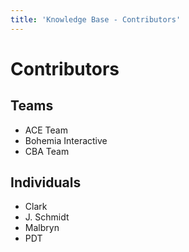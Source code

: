 ```yaml
---
title: 'Knowledge Base - Contributors'
---
```


# Contributors

## Teams
* ACE Team
* Bohemia Interactive
* CBA Team

## Individuals
* Clark
* J. Schmidt
* Malbryn
* PDT